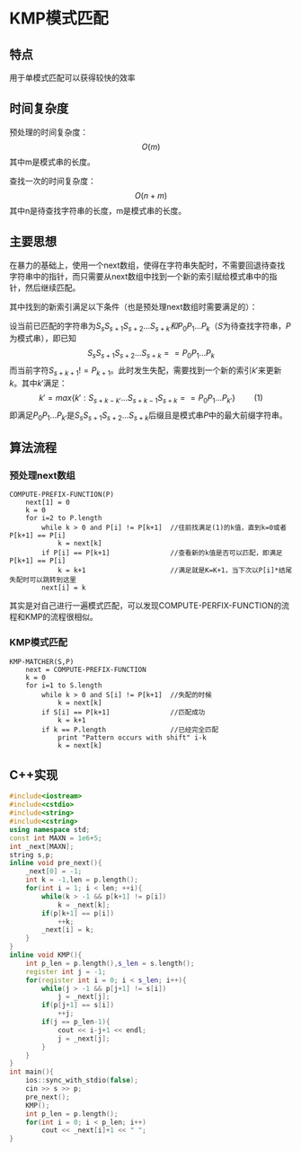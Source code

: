 # KMP模式匹配

## 特点

用于单模式匹配可以获得较快的效率



## 时间复杂度

预处理的时间复杂度：
$$
O(m)
$$
其中m是模式串的长度。



查找一次的时间复杂度：
$$
O(n+m)
$$
其中n是待查找字符串的长度，m是模式串的长度。



## 主要思想

在暴力的基础上，使用一个next数组，使得在字符串失配时，不需要回退待查找字符串中的指针，而只需要从next数组中找到一个新的索引赋给模式串中的指针，然后继续匹配。

其中找到的新索引满足以下条件（也是预处理next数组时需要满足的）：

设当前已匹配的字符串为$S_sS_{s+1}S_{s+2}...S_{s+k}和P_0P_1...P_{k}​$（$S​$为待查找字符串，$P​$为模式串），即已知
$$
S_sS_{s+1}S_{s+2}...S_{s+k} == P_0P_1...P_{k}
$$
而当前字符$S_{s+k+1} != P_{k+1}$。此时发生失配，需要找到一个新的索引$k'$来更新$k$。其中$k'$满足：
$$
k' = max\left\{k':S_{s+k-k'}...S_{s+k-1}S_{s+k} == P_0P_1...P_{k'}\right\} \quad\quad(1)
$$
即满足$P_0P_1...P_{k'}​$是$S_sS_{s+1}S_{s+2}...S_{s+k}​$后缀且是模式串$P​$中的最大前缀字符串。





## 算法流程

### 预处理next数组

```pseudocode
COMPUTE-PREFIX-FUNCTION(P)
	next[1] = 0
	k = 0
	for i=2 to P.length
		while k > 0 and P[i] != P[k+1]	//往前找满足(1)的k值，直到k=0或者P[k+1] == P[i]
			k = next[k]
		if P[i] == P[k+1]				//查看新的k值是否可以匹配，即满足P[k+1] == P[i]
			k = k+1						//满足就是K=K+1，当下次以P[i]*结尾失配时可以跳转到这里
		next[i] = k
```

其实是对自己进行一遍模式匹配，可以发现COMPUTE-PERFIX-FUNCTION的流程和KMP的流程很相似。



### KMP模式匹配

```pseudocode
KMP-MATCHER(S,P)
	next = COMPUTE-PREFIX-FUNCTION
	k = 0
	for i=1 to S.length
		while k > 0 and S[i] != P[k+1]	//失配的时候
			k = next[k]
		if S[i] == P[k+1]				//匹配成功
			k = k+1
		if k == P.length				//已经完全匹配
			print "Pattern occurs with shift" i-k
			k = next[k]
```





## C++实现

```C++
#include<iostream>
#include<cstdio>
#include<string>
#include<cstring>
using namespace std;
const int MAXN = 1e6+5;
int _next[MAXN];
string s,p;
inline void pre_next(){
    _next[0] = -1;
    int k = -1,len = p.length();
    for(int i = 1; i < len; ++i){
        while(k > -1 && p[k+1] != p[i])
            k = _next[k];
        if(p[k+1] == p[i])
            ++k;
        _next[i] = k;
    }
}
inline void KMP(){
    int p_len = p.length(),s_len = s.length();
    register int j = -1;
    for(register int i = 0; i < s_len; i++){
        while(j > -1 && p[j+1] != s[i])
            j = _next[j];
        if(p[j+1] == s[i])
            ++j;
        if(j == p_len-1){
            cout << i-j+1 << endl;
            j = _next[j];
        }
    }
}
int main(){
    ios::sync_with_stdio(false);
    cin >> s >> p;
    pre_next();
    KMP();
    int p_len = p.length();
    for(int i = 0; i < p_len; i++)
        cout << _next[i]+1 << " ";
}
```

